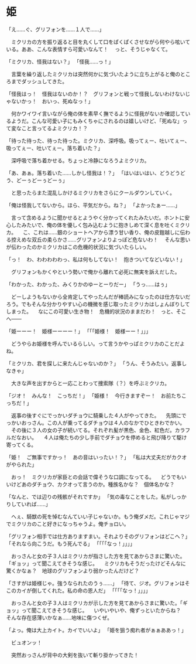 ﻿# 姫
「え……ぐ、グリフォンを……１人で……」

　ミクリカの方を振り返ると目を丸くして口をぱくぱくさせながら何やら呟いている。ああ、こんな表情すら可愛いなんて！
　っと、そうじゃなくて。

「ミクリカ、怪我はない？」
「怪我……っ！」

　言葉を繰り返したミクリカは突然何かに気づいたように立ち上がると俺のところまでダッシュしてきた。

「怪我はっ！　怪我はないのか！？　グリフォンと戦って怪我しないわけないじゃないかっ！　おいっ、死ぬなっ！」

　何かワイワイ言いながら俺の体を素早く撫でるように怪我がないか確認しているようだ。こんな可愛い子にもみくちゃにされるのは嬉しいけど、「死ぬな」って変なこと言ってるよミクリカ！？

「待った待った、待った待った。ミクリカ、深呼吸。吸ってぇー、吐いてぇー、吸ってぇー、吐いてぇー。落ち着いた？」

　深呼吸で落ち着かせる。ちょっと冷静になろうよミクリカ。

「あ、あぁ。落ち着いた……しかし怪我は！？」
「はいはいはい、どうどうどう、どーぅどーぅどーぅ」

　と思ったらまた混乱しかけるミクリカをさらにクールダウンしていく。

「俺は怪我してないから。ほら、平気だから。ね？」
「よかったぁー……」

　言って含めるように聞かせるとようやく分かってくれたみたいだ。ホントに安心したみたいで、俺の体を優しく包み込むように抱きしめて深く息を吐くミクリカ。
　こ、これは……銀のショートヘアから漂う甘い香り、俺の皮鎧越しに伝わる控えめな双丘の柔らかさ……グリフォンよりよっぽど危ないわ！
　そんな思いが伝わったのかミクリカはこの危機的状況に気づいたらしい。

「っ！　わ、わわわわわっ、私は何もしてない！　抱きついてなどいない！」

　グリフォンもかくやという勢いで俺から離れて必死に無実を訴えだした。

「わかった、わかった、みくりかのゆーとーりだー」
「うっ……はぅ」

　どーしようもないから全肯定してやったんだが棒読みになったのは仕方ないだろう。でもそんな分かりやすい心の機微を感じ取ったミクリカはしょんぼりしてしまった。
　なにこの可愛い生き物！　危機的状況のままだわ！　っと、そこへ――

「姫ーーー！　姫様ーーーー！」
「「「姫様！　姫様ーー！」」」

　どうやらお姫様を呼んでいるらしい。って言うかやっぱミクリカのことだよね。

「ミクリカ、君を探しに来たんじゃないのか？」
「うん、そうみたい。返事しなきゃ」

　大きな声を出すからと一応ことわって捜索隊（？）を呼ぶミクリカ。

「ジオ！　みんな！　こっちだ！」
「姫様！　今行きますぞー！　お前たちこっちだ！」

　返事の後すぐにでっかいダチョウに騎乗した４人がやってきた。
　先頭にでっかいおっさん。この人が乗ってるダチョウは４人のなかでひときわでかい。
　その後に３人の女の子が続いてる。それぞれ髪が黒色、金色、紅色だ。カラフルだなおい。
　４人は俺たちの少し手前でダチョウを停めると飛び降りて駆け寄ってくる。

「姫！　ご無事ですかっ！　あの音はいったい！？」
「私は大丈夫だがカクオがやられた」

　おっ！　ミクリカが家臣との会話で偉そうな口調になってる。
　どうでもいいけどあのダチョウ、カクオって言うのか。種族名かな？　個体名かな？

「なんと、では辺りの残骸がそれですか」
「気の毒なことをした。私がしっかりしていれば……」

　へぇ、騎獣の死を悼むなんていい子じゃないか。もう俺ダメだ。これじゃマジでミクリカのこと好きになっちゃうよ。俺チョロい。

「グリフォン相手では仕方ありますまい。それよりそのグリフォンはどこへ？」
「それなら向こうだ。もう死んでる」
「「「「なっ！」」」」

　おっさんと女の子３人はミクリカが指さした方を見てあからさまに驚いた。「ギョッ」って聞こえてきそうな感じ。
　ミクリカもそうだったけどそんなに驚くかなぁ？　地球のグリフォンより弱かったんだけど？

「さすがは姫様じゃ。強うなられたのうぅ……」
「待て、ジオ。グリフォンはそこのカイが倒してくれた。私の命の恩人だ」
「「「「なっ！」」」」

　おっさんと女の子３人はミクリカが示した方を見てあからさまに驚いた。「ギョッ」って聞こえてきそうな感じ。
　いやいやいや、俺ずっといたからね？　そんな存在感薄いかなぁ……地味に傷つくぜ。

「よっ。俺は大上カイト。カイでいいよ」
「姫を狙う痴れ者がぁぁああっ！」

　ビュオンッ！

　突然おっさんが背中の大剣を抜いて斬り掛かってきた！